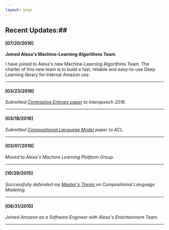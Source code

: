 ```yaml
---
layout: page
---
```


## Recent Updates:##

#### [07/20/2016] ####

**Joined Alexa's Machine-Learning Algorithms Team**

   I have joined to Alexa's new Machine-Learning Algorithms Team. The charter of this new team is to build a fast, reliable and easy-to-use Deep Learning library for internal Amazon use.

---

#### [03/23/2016] ####

*Submitted [Contrastive Entropy paper](https://arxiv.org/abs/1601.00248) to Interspeech 2016.*

---

#### [03/18/2016] ####

*Submitted [Compositional Language Model](https://arxiv.org/abs/1604.00100) paper to ACL.*

---

#### [03/07/2016] ####

*Moved to Alexa's Machine Learning Platform Group.*

---

#### [10/29/2015] ####

*Successfully defended my [Master's Thesis](https://www.dropbox.com/s/nsp7l9fhqkn3cnh/CompositionalLMThesis.pdf?dl=0) on Compositional Language Modeling.*

---

#### [08/31/2015] ####

*Joined Amazon as a Software Engineer with Alexa's Entertainment Team.*

---
